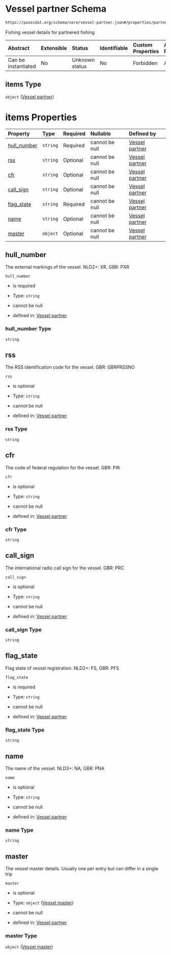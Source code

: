 # Vessel partner Schema

```txt
https://poseidat.org/schema/core/vessel-partner.json#/properties/partnered_fishing_vessel/items
```

Fishing vessel details for partnered fishing

| Abstract            | Extensible | Status         | Identifiable | Custom Properties | Additional Properties | Access Restrictions | Defined In                                                                                        |
| :------------------ | :--------- | :------------- | :----------- | :---------------- | :-------------------- | :------------------ | :------------------------------------------------------------------------------------------------ |
| Can be instantiated | No         | Unknown status | No           | Forbidden         | Allowed               | none                | [fishing-gear-deployment.json*](schemas/core/fishing-gear-deployment.json "open original schema") |

## items Type

`object` ([Vessel partner](fishing-gear-deployment-properties-partnered-fishing-vessels-vessel-partner.md))

# items Properties

| Property                    | Type     | Required | Nullable       | Defined by                                                                                                                                |
| :-------------------------- | :------- | :------- | :------------- | :---------------------------------------------------------------------------------------------------------------------------------------- |
| [hull_number](#hull_number) | `string` | Required | cannot be null | [Vessel partner](vessel-partner-properties-hull_number.md "https://poseidat.org/schema/core/vessel-partner.json#/properties/hull_number") |
| [rss](#rss)                 | `string` | Optional | cannot be null | [Vessel partner](vessel-partner-properties-rss.md "https://poseidat.org/schema/core/vessel-partner.json#/properties/rss")                 |
| [cfr](#cfr)                 | `string` | Optional | cannot be null | [Vessel partner](vessel-partner-properties-cfr.md "https://poseidat.org/schema/core/vessel-partner.json#/properties/cfr")                 |
| [call_sign](#call_sign)     | `string` | Optional | cannot be null | [Vessel partner](vessel-partner-properties-call_sign.md "https://poseidat.org/schema/core/vessel-partner.json#/properties/call_sign")     |
| [flag_state](#flag_state)   | `string` | Required | cannot be null | [Vessel partner](vessel-partner-properties-flag_state.md "https://poseidat.org/schema/core/vessel-partner.json#/properties/flag_state")   |
| [name](#name)               | `string` | Optional | cannot be null | [Vessel partner](vessel-partner-properties-name.md "https://poseidat.org/schema/core/vessel-partner.json#/properties/name")               |
| [master](#master)           | `object` | Optional | cannot be null | [Vessel partner](vessel-partner-properties-vessel-master.md "https://poseidat.org/schema/core/vessel-master.json#/properties/master")     |

## hull_number

The external markings of the vessel. NLD2+: XR, GBR: PXR

`hull_number`

*   is required

*   Type: `string`

*   cannot be null

*   defined in: [Vessel partner](vessel-partner-properties-hull_number.md "https://poseidat.org/schema/core/vessel-partner.json#/properties/hull_number")

### hull_number Type

`string`

## rss

The RSS identification code for the vessel. GBR: GBRPRSSNO

`rss`

*   is optional

*   Type: `string`

*   cannot be null

*   defined in: [Vessel partner](vessel-partner-properties-rss.md "https://poseidat.org/schema/core/vessel-partner.json#/properties/rss")

### rss Type

`string`

## cfr

The code of federal regulation for the vessel. GBR: PIR

`cfr`

*   is optional

*   Type: `string`

*   cannot be null

*   defined in: [Vessel partner](vessel-partner-properties-cfr.md "https://poseidat.org/schema/core/vessel-partner.json#/properties/cfr")

### cfr Type

`string`

## call_sign

The international radio call sign for the vessel. GBR: PRC

`call_sign`

*   is optional

*   Type: `string`

*   cannot be null

*   defined in: [Vessel partner](vessel-partner-properties-call_sign.md "https://poseidat.org/schema/core/vessel-partner.json#/properties/call_sign")

### call_sign Type

`string`

## flag_state

Flag state of vessel registration. NLD2+: FS, GBR: PFS

`flag_state`

*   is required

*   Type: `string`

*   cannot be null

*   defined in: [Vessel partner](vessel-partner-properties-flag_state.md "https://poseidat.org/schema/core/vessel-partner.json#/properties/flag_state")

### flag_state Type

`string`

## name

The name of the vessel. NLD3+: NA, GBR: PNA

`name`

*   is optional

*   Type: `string`

*   cannot be null

*   defined in: [Vessel partner](vessel-partner-properties-name.md "https://poseidat.org/schema/core/vessel-partner.json#/properties/name")

### name Type

`string`

## master

The vessel master details. Usually one per entry but can differ in a single trip

`master`

*   is optional

*   Type: `object` ([Vessel master](vessel-partner-properties-vessel-master.md))

*   cannot be null

*   defined in: [Vessel partner](vessel-partner-properties-vessel-master.md "https://poseidat.org/schema/core/vessel-master.json#/properties/master")

### master Type

`object` ([Vessel master](vessel-partner-properties-vessel-master.md))
